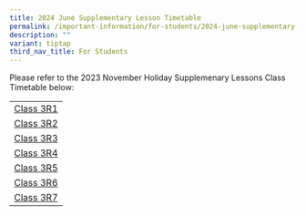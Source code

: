 ```yaml
---
title: 2024 June Supplementary Lesson Timetable
permalink: /important-information/for-students/2024-june-supplementary-lesson-timetable/
description: ""
variant: tiptap
third_nav_title: For Students
---
```

Please refer to the 2023 November Holiday Supplemenary Lessons Class Timetable below:

|  |
|---|
| [Class 3R1](https://drive.google.com/file/d/1mR7krMrREzEhPYCQ3vMF-s62d8-3BvOU/view?usp=sharing)
| [Class 3R2](https://drive.google.com/file/d/1jjwEEx8eaLa0tlR4sNGinu5ozGzvbmxo/view?usp=sharing)
| [Class 3R3](https://drive.google.com/file/d/1dK72X3B4RaohYxBKUkMD7AqUkJ_UVXNJ/view?usp=sharing)
| [Class 3R4](https://drive.google.com/file/d/1amr7ZIo17qvGfakq7SpZkfIObQXXaIEp/view?usp=sharing)
| [Class 3R5](https://drive.google.com/file/d/11LqnQF5LAmsM-hGSoAP6_8TH9tO5FgEg/view?usp=sharing)
| [Class 3R6](https://drive.google.com/file/d/1bjeDx7z-MbrnjL-4_XBHNG5te8VxtYg_/view?usp=sharing)
| [Class 3R7](https://drive.google.com/file/d/1pIpjd4xIbhufE5IV11uhG4KGNSawoJBF/view?usp=sharing)